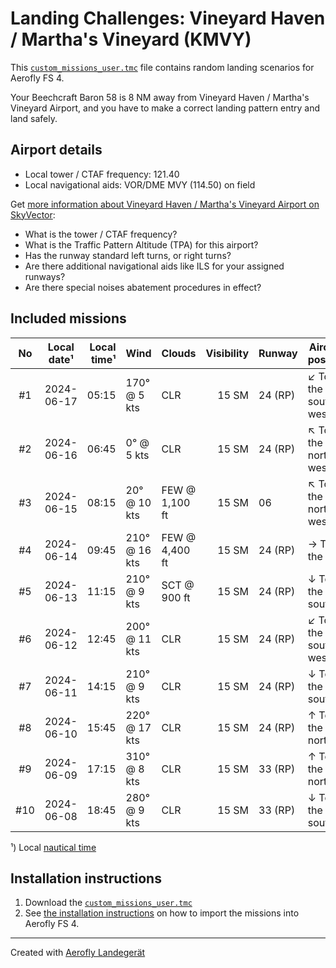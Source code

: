 # Landing Challenges: Vineyard Haven / Martha's Vineyard (KMVY)

This [`custom_missions_user.tmc`](./custom_missions_user.tmc) file contains random landing scenarios for Aerofly FS 4.

Your Beechcraft Baron 58 is 8 NM away from Vineyard Haven / Martha's Vineyard Airport, and you have to make a correct landing pattern entry and land safely.

## Airport details

- Local tower / CTAF frequency: 121.40
- Local navigational aids: VOR/DME MVY (114.50) on field

Get [more information about Vineyard Haven / Martha's Vineyard Airport on SkyVector](https://skyvector.com/airport/KMVY):

- What is the tower / CTAF frequency?
- What is the Traffic Pattern Altitude (TPA) for this airport?
- Has the runway standard left turns, or right turns?
- Are there additional navigational aids like ILS for your assigned runways?
- Are there special noises abatement procedures in effect?

## Included missions

| No  | Local date¹ | Local time¹ | Wind          | Clouds         | Visibility | Runway  | Aircraft position    |
| :-: | ----------- | ----------: | ------------- | -------------- | ---------: | ------- | -------------------- |
| #1  | 2024-06-17  |       05:15 | 170° @ 5 kts  | CLR            |      15 SM | 24 (RP) | ↙ To the south-west |
| #2  | 2024-06-16  |       06:45 | 0° @ 5 kts    | CLR            |      15 SM | 24 (RP) | ↖ To the north-west |
| #3  | 2024-06-15  |       08:15 | 20° @ 10 kts  | FEW @ 1,100 ft |      15 SM | 06      | ↖ To the north-west |
| #4  | 2024-06-14  |       09:45 | 210° @ 16 kts | FEW @ 4,400 ft |      15 SM | 24 (RP) | → To the east        |
| #5  | 2024-06-13  |       11:15 | 210° @ 9 kts  | SCT @ 900 ft   |      15 SM | 24 (RP) | ↓ To the south       |
| #6  | 2024-06-12  |       12:45 | 200° @ 11 kts | CLR            |      15 SM | 24 (RP) | ↙ To the south-west |
| #7  | 2024-06-11  |       14:15 | 210° @ 9 kts  | CLR            |      15 SM | 24 (RP) | ↓ To the south       |
| #8  | 2024-06-10  |       15:45 | 220° @ 17 kts | CLR            |      15 SM | 24 (RP) | ↑ To the north       |
| #9  | 2024-06-09  |       17:15 | 310° @ 8 kts  | CLR            |      15 SM | 33 (RP) | ↑ To the north       |
| #10 | 2024-06-08  |       18:45 | 280° @ 9 kts  | CLR            |      15 SM | 33 (RP) | ↓ To the south       |

¹) Local [nautical time](https://en.wikipedia.org/wiki/Nautical_time)

## Installation instructions

1. Download the [`custom_missions_user.tmc`](./custom_missions_user.tmc)
2. See [the installation instructions](https://fboes.github.io/aerofly-missions/docs/generic-installation.html) on how to import the missions into Aerofly FS 4.

---

Created with [Aerofly Landegerät](https://github.com/fboes/aerofly-patterns)
